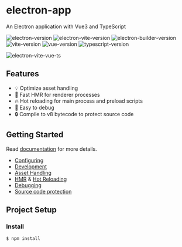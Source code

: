 # electron-app

An Electron application with Vue3 and TypeScript

![electron-version](https://img.shields.io/github/package-json/dependency-version/alex8088/electron-vite-boilerplate/dev/electron)
![electron-vite-version](https://img.shields.io/github/package-json/dependency-version/alex8088/electron-vite-boilerplate/dev/electron-vite)
![electron-builder-version](https://img.shields.io/github/package-json/dependency-version/alex8088/electron-vite-boilerplate/dev/electron-builder)
![vite-version](https://img.shields.io/github/package-json/dependency-version/alex8088/electron-vite-boilerplate/dev/vite)
![vue-version](https://img.shields.io/github/package-json/dependency-version/alex8088/electron-vite-boilerplate/dev/vue)
![typescript-version](https://img.shields.io/github/package-json/dependency-version/alex8088/electron-vite-boilerplate/dev/typescript)

![electron-vite-vue-ts](./build/electron-vite-vue-ts.png)

## Features

- 💡 Optimize asset handling
- 🚀 Fast HMR for renderer processes
- 🔥 Hot reloading for main process and preload scripts
- 🔌 Easy to debug
- 🔒 Compile to v8 bytecode to protect source code

## Getting Started

Read [documentation](https://electron-vite.org/) for more details.

- [Configuring](https://electron-vite.org/config/)
- [Development](https://electron-vite.org/guide/dev.html)
- [Asset Handling](https://electron-vite.org/guide/assets.html)
- [HMR](https://electron-vite.org/guide/hmr.html) & [Hot Reloading](https://electron-vite.org/guide/hot-reloading.html)
- [Debugging](https://electron-vite.org/guide/debugging.html)
- [Source code protection](https://electron-vite.org/guide/source-code-protection.html)

## Project Setup

### Install

```bash
$ npm install